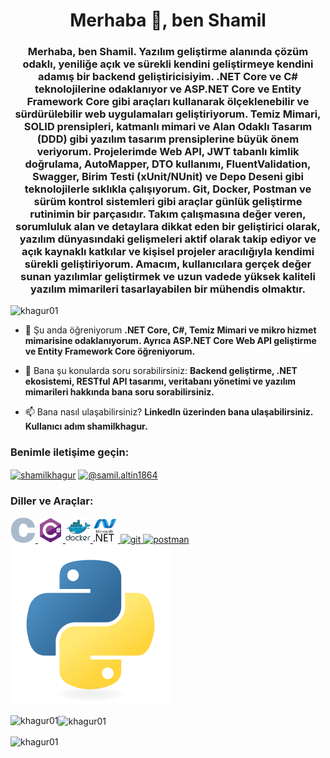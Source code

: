 <h1 align="center">Merhaba 👋, ben Shamil</h1>
<h3 align="center">Merhaba, ben Shamil. Yazılım geliştirme alanında çözüm odaklı, yeniliğe açık ve sürekli kendini geliştirmeye kendini adamış bir backend geliştiricisiyim. .NET Core ve C# teknolojilerine odaklanıyor ve ASP.NET Core ve Entity Framework Core gibi araçları kullanarak ölçeklenebilir ve sürdürülebilir web uygulamaları geliştiriyorum. Temiz Mimari, SOLID prensipleri, katmanlı mimari ve Alan Odaklı Tasarım (DDD) gibi yazılım tasarım prensiplerine büyük önem veriyorum. Projelerimde Web API, JWT tabanlı kimlik doğrulama, AutoMapper, DTO kullanımı, FluentValidation, Swagger, Birim Testi (xUnit/NUnit) ve Depo Deseni gibi teknolojilerle sıklıkla çalışıyorum. Git, Docker, Postman ve sürüm kontrol sistemleri gibi araçlar günlük geliştirme rutinimin bir parçasıdır. Takım çalışmasına değer veren, sorumluluk alan ve detaylara dikkat eden bir geliştirici olarak, yazılım dünyasındaki gelişmeleri aktif olarak takip ediyor ve açık kaynaklı katkılar ve kişisel projeler aracılığıyla kendimi sürekli geliştiriyorum. Amacım, kullanıcılara gerçek değer sunan yazılımlar geliştirmek ve uzun vadede yüksek kaliteli yazılım mimarileri tasarlayabilen bir mühendis olmaktır.</h3>

<p align="left"> <img src="https://komarev.com/ghpvc/?username=khagur01&label=Profile%20views&color=0e75b6&style=flat" alt="khagur01" /> </p>

- 🌱 Şu anda öğreniyorum **.NET Core, C#, Temiz Mimari ve mikro hizmet mimarisine odaklanıyorum. Ayrıca ASP.NET Core Web API geliştirme ve Entity Framework Core öğreniyorum.**

- 💬 Bana şu konularda soru sorabilirsiniz: **Backend geliştirme, .NET ekosistemi, RESTful API tasarımı, veritabanı yönetimi ve yazılım mimarileri hakkında bana soru sorabilirsiniz.**

- 📫 Bana nasıl ulaşabilirsiniz? **LinkedIn üzerinden bana ulaşabilirsiniz. Kullanıcı adım shamilkhagur.**

<h3 align="left">Benimle iletişime geçin:</h3>
<p align="left">
<a href="https://linkedin.com/in/shamilkhagur" target="blank"><img align="center" src="https://raw.githubusercontent.com/rahuldkjain/github-profile-readme-generator/master/src/images/icons/Social/linked-in-alt.svg" alt="shamilkhagur" height="30" width="40" /></a>
<a href="https://medium.com/@samil.altin1864" target="blank"><img align="center" src="https://raw.githubusercontent.com/rahuldkjain/github-profile-readme-generator/master/src/images/icons/Social/medium.svg" alt="@samil.altin1864" height="30" width="40" /></a>
</p>

<h3 align="left">Diller ve Araçlar:</h3>
<p align="left"> <a href="https://www.cprogramming.com/" target="_blank" rel="noreferrer"> <img src="https://raw.githubusercontent.com/devicons/devicon/master/icons/c/c-original.svg" alt="c" width="40" height="40"/> </a> <a href="https://www.w3schools.com/cs/" target="_blank" rel="noreferrer"> <img src="https://raw.githubusercontent.com/devicons/devicon/master/icons/csharp/csharp-original.svg" alt="csharp" width="40" height="40"/> </a> <a href="https://www.docker.com/" target="_blank" rel="noreferrer"> <img src="https://raw.githubusercontent.com/devicons/devicon/master/icons/docker/docker-original-wordmark.svg" alt="docker" width="40" height="40"/> </a> <a href="https://dotnet.microsoft.com/" target="_blank" rel="noreferrer"> <img src="https://raw.githubusercontent.com/devicons/devicon/master/icons/dot-net/dot-net-original-wordmark.svg" alt="dotnet" width="40" height="40"/> </a> <a href="https://git-scm.com/" target="_blank" rel="noreferrer"> <img src="https://www.vectorlogo.zone/logos/git-scm/git-scm-icon.svg" alt="git" width="40" yükseklik="40"/> </a> <a href="https://postman.com" target="_blank" rel="noreferrer"> <img src="https://www.vectorlogo.zone/logos/getpostman/getpostman-icon.svg" alt="postman" genişlik="40" yükseklik="40"/> </a> <a href="https://www.python.org" target="_blank" rel="noreferrer"> <img src="https://raw.githubusercontent.com/devicons/devicon/master/icons/python/python-original.svg" alt="python" genişlik="40" yükseklik="40"/> </a> </p>

<p><img align="left" src="https://github-readme-stats.vercel.app/api/top-langs?username=khagur01&show_icons=true&locale=tr&layout=compact" alt="khagur01" /></p>

<p> <img align="center" src="https://github-readme-stats.vercel.app/api?username=khagur01&show_icons=true&locale=tr" alt="khagur01" /></p>

<p><img align="center" src="https://github-readme-streak-stats.herokuapp.com/?user=khagur01&" alt="khagur01" /></p>
